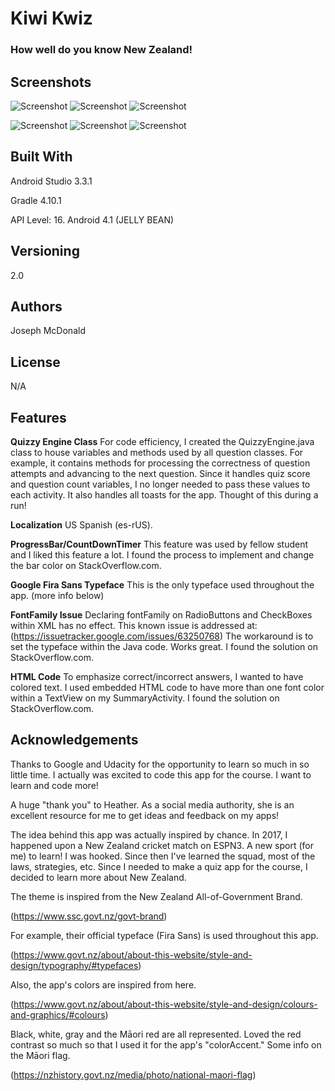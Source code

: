 # Kiwi Kwiz

### How well do you know New Zealand!

## Screenshots

![Screenshot](/app/screenshots/Screenshot_Main.png) ![Screenshot](/app/screenshots/Screenshot_Populous.png) ![Screenshot](/app/screenshots/Screenshot_Flag.png) 

![Screenshot](/app/screenshots/Screenshot_Main_es.png) ![Screenshot](/app/screenshots/Screenshot_Populous_es.png) ![Screenshot](/app/screenshots/Screenshot_Flag_es.png) 

## Built With

Android Studio 3.3.1

Gradle 4.10.1

API Level: 16. Android 4.1 (JELLY BEAN)

## Versioning

2.0

## Authors

Joseph McDonald

## License

N/A

## Features 

**Quizzy Engine Class**  For code efficiency, I created the QuizzyEngine.java class to house variables 
and methods used by all question classes. For example, it contains methods for processing the correctness of question attempts and 
advancing to the next question. Since it handles quiz score and question count variables, I no longer
needed to pass these values to each activity. It also handles all toasts for the app. Thought of this during a run!

**Localization**  US Spanish (es-rUS).

**ProgressBar/CountDownTimer**  This feature was used by fellow student and I liked this feature a lot.  I found the process to
implement and change the bar color on StackOverflow.com.

**Google Fira Sans Typeface**  This is the only typeface used throughout the app. (more info below) 

**FontFamily Issue**  Declaring fontFamily on RadioButtons and CheckBoxes within XML has no effect. This known issue 
is addressed at: (https://issuetracker.google.com/issues/63250768)  The workaround is to set the typeface within the 
Java code. Works great. I found the solution on StackOverflow.com.

**HTML Code**  To emphasize correct/incorrect answers, I wanted to have colored text.  I used embedded HTML code to have more than one
font color within a TextView on my SummaryActivity.  I found the solution on StackOverflow.com.

## Acknowledgements

Thanks to Google and Udacity for the opportunity to learn so much in so little time. I actually was excited to code 
this app for the course. I want to learn and code more!

A huge "thank you" to Heather. As a social media authority, she is an excellent resource for me to get ideas 
and feedback on my apps!

The idea behind this app was actually inspired by chance. In 2017, I happened upon a New Zealand cricket match on ESPN3.
 A new sport (for me) to learn! I was hooked. Since then I've learned the squad, most of the laws, strategies, etc. Since
  I needed to make a quiz app for the course, I decided to learn more about New Zealand.

The theme is inspired from the New Zealand All-of-Government Brand.

(https://www.ssc.govt.nz/govt-brand)

For example, their official typeface (Fira Sans) is used throughout this app.

(https://www.govt.nz/about/about-this-website/style-and-design/typography/#typefaces) 

Also, the app's colors are inspired from here.

(https://www.govt.nz/about/about-this-website/style-and-design/colours-and-graphics/#colours)

Black, white, gray and the Māori red are all represented. Loved the red contrast so much so that I used it for 
the app's "colorAccent."  Some info on the Māori flag.

(https://nzhistory.govt.nz/media/photo/national-maori-flag)
